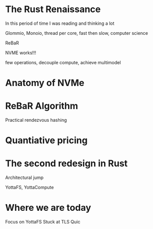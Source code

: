# The Rust Renaissance

In this period of time I was reading and thinking a lot

Glommio, Monoio, thread per core, fast then slow, computer science

ReBaR

NVME works!!!

few operations, decouple compute, achieve multimodel

# Anatomy of NVMe


# ReBaR Algorithm

Practical rendezvous hashing

# Quantiative pricing



# The second redesign in Rust

Architectural jump

YottaFS, YottaCompute


# Where we are today

Focus on YottaFS
Stuck at TLS Quic
